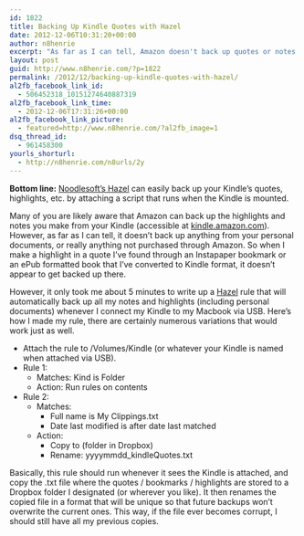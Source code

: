 ```yaml
---
id: 1822
title: Backing Up Kindle Quotes with Hazel
date: 2012-12-06T10:31:20+00:00
author: n8henrie
excerpt: "As far as I can tell, Amazon doesn't back up quotes or notes from your personal documents, or really any document not purchased through them."
layout: post
guid: http://www.n8henrie.com/?p=1822
permalink: /2012/12/backing-up-kindle-quotes-with-hazel/
al2fb_facebook_link_id:
  - 506452318_10151274640887319
al2fb_facebook_link_time:
  - 2012-12-06T17:31:26+00:00
al2fb_facebook_link_picture:
  - featured=http://www.n8henrie.com/?al2fb_image=1
dsq_thread_id:
  - 961458300
yourls_shorturl:
  - http://n8henrie.com/n8urls/2y
---
```

**Bottom line:** [Noodlesoft&#8217;s Hazel](http://www.noodlesoft.com/hazel.php) can easily back up your Kindle&#8217;s quotes, highlights, etc. by attaching a script that runs when the Kindle is mounted.
  
<!--more-->

Many of you are likely aware that Amazon can back up the highlights and notes you make from your Kindle (accessible at [kindle.amazon.com](http://kindle.amazon.com)). However, as far as I can tell, it doesn&#8217;t back up anything from your personal documents, or really anything not purchased through Amazon. So when I make a highlight in a quote I&#8217;ve found through an Instapaper bookmark or an ePub formatted book that I&#8217;ve converted to Kindle format, it doesn&#8217;t appear to get backed up there.

However, it only took me about 5 minutes to write up a [Hazel](http://www.noodlesoft.com/hazel.php) rule that will automatically back up all my notes and highlights (including personal documents) whenever I connect my Kindle to my Macbook via USB. Here&#8217;s how I made my rule, there are certainly numerous variations that would work just as well.

  * Attach the rule to /Volumes/Kindle (or whatever your Kindle is named when attached via USB).
  * Rule 1: 
      * Matches: Kind is Folder
      * Action: Run rules on contents
  * Rule 2: 
      * Matches: 
          * Full name is My Clippings.txt
          * Date last modified is after date last matched
      * Action: 
          * Copy to (folder in Dropbox)
          * Rename: yyyymmdd_kindleQuotes.txt

Basically, this rule should run whenever it sees the Kindle is attached, and copy the .txt file where the quotes / bookmarks / highlights are stored to a Dropbox folder I designated (or wherever you like). It then renames the copied file in a format that will be unique so that future backups won&#8217;t overwrite the current ones. This way, if the file ever becomes corrupt, I should still have all my previous copies.
